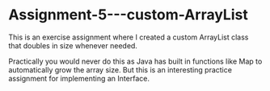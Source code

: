 # Assignment-5---custom-ArrayList

This is an exercise assignment where I created a custom ArrayList class that doubles in size whenever needed. 

Practically you would never do this as Java has built in functions like Map to automatically grow the array size. But this is an interesting practice assignment for implementing an Interface.
